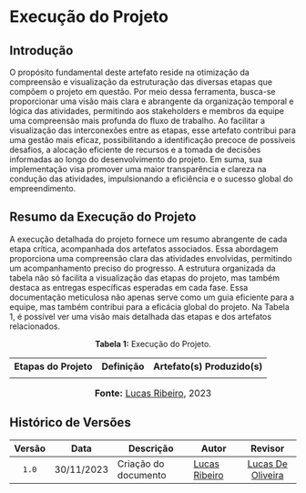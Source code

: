 # Execução do Projeto

## Introdução

O propósito fundamental deste artefato reside na otimização da compreensão e visualização da estruturação das diversas etapas que compõem o projeto em questão. Por meio dessa ferramenta, busca-se proporcionar uma visão mais clara e abrangente da organização temporal e lógica das atividades, permitindo aos stakeholders e membros da equipe uma compreensão mais profunda do fluxo de trabalho. Ao facilitar a visualização das interconexões entre as etapas, esse artefato contribui para uma gestão mais eficaz, possibilitando a identificação precoce de possíveis desafios, a alocação eficiente de recursos e a tomada de decisões informadas ao longo do desenvolvimento do projeto. Em suma, sua implementação visa promover uma maior transparência e clareza na condução das atividades, impulsionando a eficiência e o sucesso global do empreendimento.

## Resumo da Execução do Projeto

A execução detalhada do projeto fornece um resumo abrangente de cada etapa crítica, acompanhada dos artefatos associados. Essa abordagem proporciona uma compreensão clara das atividades envolvidas, permitindo um acompanhamento preciso do progresso. A estrutura organizada da tabela não só facilita a visualização das etapas do projeto, mas também destaca as entregas específicas esperadas em cada fase. Essa documentação meticulosa não apenas serve como um guia eficiente para a equipe, mas também contribui para a eficácia global do projeto. Na Tabela 1, é possível ver uma visão mais detalhada das etapas e dos artefatos relacionados.

<div align="center">
<p><b>Tabela 1:</b> Execução do Projeto.</p>
  
  <table>
  <tr align="center">
    <th>Etapas do Projeto</th>
    <th>Definição</th>
    <th>Artefato(s) Produzido(s)</th>
  </tr>
  <tr>
    <td></td>
    <td></td>
    <td></td>
  </tr>
</table>

<font size="3"><p style="text-align: center"><b>Fonte:</b> <a href="https://github.com/lucassouzs">Lucas Ribeiro</a>, 2023</p></font>
</div>

## Histórico de Versões

| Versão | Data   | Descrição     | Autor     |  Revisor        |
| :----: | ------ | ------------- | --------- | :-------------: |
| `1.0`  | 30/11/2023 | Criação do documento | [Lucas Ribeiro](https://github.com/lucassouzs)  |  [Lucas De Oliveira](https://github.com/LucasOliveiraDiasMarquesFerreira)  |
